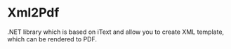 # Xml2Pdf
.NET library which is based on iText and allow you to create XML template, which can be rendered to PDF.
